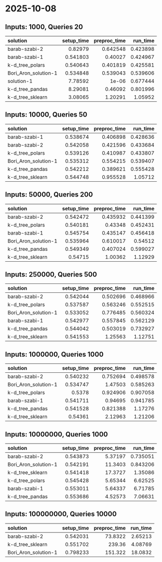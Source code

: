 # 2025-10-08

## Inputs: 1000, Queries 20

| solution             |   setup_time |   preproc_time |   run_time |
|:---------------------|-------------:|---------------:|-----------:|
| barab-szabi-2        |     0.82979  |       0.642548 |   0.423898 |
| barab-szabi-1        |     0.541803 |       0.40027  |   0.424967 |
| k-d_tree_polars      |     0.540643 |       0.401819 |   0.425581 |
| Bori_Aron_solution-1 |     0.534848 |       0.539043 |   0.539606 |
| solution-1           |     7.78592  |       1e-06    |   0.677444 |
| k-d_tree_pandas      |     8.29081  |       0.46092  |   0.801996 |
| k-d_tree_sklearn     |     3.08065  |       1.20291  |   1.05952  |

## Inputs: 10000, Queries 50

| solution             |   setup_time |   preproc_time |   run_time |
|:---------------------|-------------:|---------------:|-----------:|
| barab-szabi-1        |     0.538674 |       0.406898 |   0.428636 |
| barab-szabi-2        |     0.542058 |       0.421596 |   0.433684 |
| k-d_tree_polars      |     0.539126 |       0.410987 |   0.433807 |
| Bori_Aron_solution-1 |     0.535312 |       0.554215 |   0.539407 |
| k-d_tree_pandas      |     0.542212 |       0.389621 |   0.555428 |
| k-d_tree_sklearn     |     0.544748 |       0.955528 |   1.05712  |

## Inputs: 50000, Queries 200

| solution             |   setup_time |   preproc_time |   run_time |
|:---------------------|-------------:|---------------:|-----------:|
| barab-szabi-2        |     0.542472 |       0.435932 |   0.441399 |
| k-d_tree_polars      |     0.540181 |       0.43348  |   0.452431 |
| barab-szabi-1        |     0.545754 |       0.435147 |   0.456418 |
| Bori_Aron_solution-1 |     0.535964 |       0.610017 |   0.54512  |
| k-d_tree_pandas      |     0.549349 |       0.407024 |   0.599027 |
| k-d_tree_sklearn     |     0.54715  |       1.00362  |   1.12929  |

## Inputs: 250000, Queries 500

| solution             |   setup_time |   preproc_time |   run_time |
|:---------------------|-------------:|---------------:|-----------:|
| barab-szabi-2        |     0.542044 |       0.502696 |   0.468966 |
| k-d_tree_polars      |     0.537587 |       0.563246 |   0.552515 |
| Bori_Aron_solution-1 |     0.533052 |       0.776485 |   0.560324 |
| barab-szabi-1        |     0.542977 |       0.557845 |   0.562129 |
| k-d_tree_pandas      |     0.544042 |       0.503019 |   0.732927 |
| k-d_tree_sklearn     |     0.541553 |       1.25563  |   1.12751  |

## Inputs: 1000000, Queries 1000

| solution             |   setup_time |   preproc_time |   run_time |
|:---------------------|-------------:|---------------:|-----------:|
| barab-szabi-2        |     0.540232 |       0.752694 |   0.498578 |
| Bori_Aron_solution-1 |     0.534747 |       1.47503  |   0.585263 |
| k-d_tree_polars      |     0.5378   |       0.924906 |   0.907058 |
| barab-szabi-1        |     0.541711 |       0.94695  |   0.941785 |
| k-d_tree_pandas      |     0.541528 |       0.821388 |   1.17276  |
| k-d_tree_sklearn     |     0.54361  |       2.12963  |   1.21206  |

## Inputs: 10000000, Queries 1000

| solution             |   setup_time |   preproc_time |   run_time |
|:---------------------|-------------:|---------------:|-----------:|
| barab-szabi-2        |     0.543873 |        5.37197 |   0.735051 |
| Bori_Aron_solution-1 |     0.542191 |       11.3403  |   0.843206 |
| k-d_tree_sklearn     |     0.541418 |       17.3727  |   1.35086  |
| k-d_tree_polars      |     0.545428 |        5.65344 |   6.62525  |
| barab-szabi-1        |     0.553011 |        5.64337 |   6.71785  |
| k-d_tree_pandas      |     0.553686 |        4.52573 |   7.06631  |

## Inputs: 100000000, Queries 10000

| solution             |   setup_time |   preproc_time |   run_time |
|:---------------------|-------------:|---------------:|-----------:|
| barab-szabi-2        |     0.542031 |        73.8322 |    2.65213 |
| k-d_tree_sklearn     |     0.551702 |       239.36   |    4.08769 |
| Bori_Aron_solution-1 |     0.798233 |       151.322  |   18.0832  |